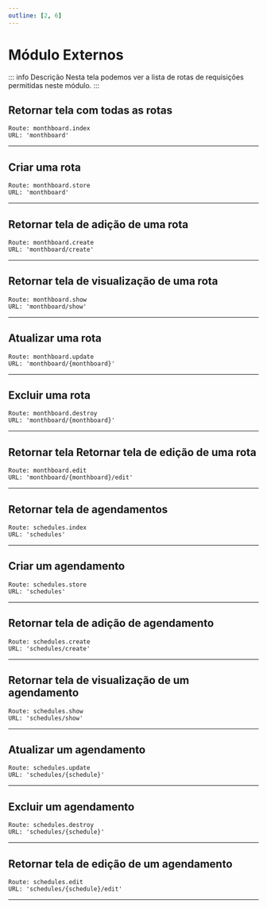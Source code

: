 ```yaml
---
outline: [2, 6]
---
```


# Módulo Externos

::: info Descrição
Nesta tela podemos ver a lista de rotas de requisições permitidas neste módulo.
:::

## Retornar tela com todas as rotas <Badge type="tip" text="GET" />
```
Route: monthboard.index
URL: 'monthboard' 
```
---
## Criar uma rota <Badge type="info" text="POST" />
```
Route: monthboard.store
URL: 'monthboard' 
```
---
## Retornar tela de adição de uma rota <Badge type="tip" text="GET" />
```
Route: monthboard.create
URL: 'monthboard/create' 
```
---
## Retornar tela de visualização de uma rota <Badge type="tip" text="GET" />
```
Route: monthboard.show
URL: 'monthboard/show' 
```
---
## Atualizar uma rota  <Badge type="warning" text="PATCH" />
```
Route: monthboard.update
URL: 'monthboard/{monthboard}' 
```
---
## Excluir uma rota <Badge type="danger" text="DELETE" />
```
Route: monthboard.destroy
URL: 'monthboard/{monthboard}' 
```
---
## Retornar tela Retornar tela de edição de uma rota <Badge type="tip" text="GET" />
```
Route: monthboard.edit
URL: 'monthboard/{monthboard}/edit' 
```
---
## Retornar tela de agendamentos <Badge type="tip" text="GET" />
```
Route: schedules.index
URL: 'schedules' 
```
---
## Criar um agendamento <Badge type="info" text="POST" />
```
Route: schedules.store
URL: 'schedules' 
```
---
## Retornar tela de adição de agendamento <Badge type="tip" text="GET" />
```
Route: schedules.create
URL: 'schedules/create' 
```
---
## Retornar tela de visualização de um agendamento <Badge type="tip" text="GET" />
```
Route: schedules.show
URL: 'schedules/show' 
```
---
## Atualizar um agendamento <Badge type="warning" text="PATCH" />
```
Route: schedules.update
URL: 'schedules/{schedule}' 
```
---
## Excluir um agendamento <Badge type="danger" text="DELETE" />
```
Route: schedules.destroy
URL: 'schedules/{schedule}' 
```
---
## Retornar tela de edição de um agendamento <Badge type="tip" text="GET" />
```
Route: schedules.edit
URL: 'schedules/{schedule}/edit' 
```
---
